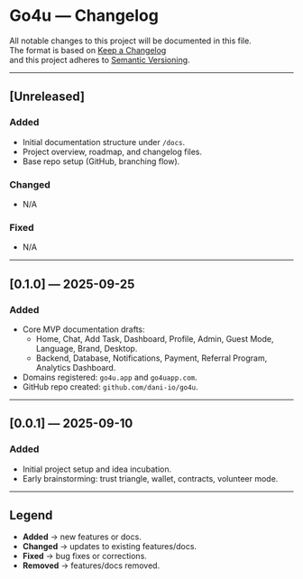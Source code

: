 # Go4u — Changelog

All notable changes to this project will be documented in this file.  
The format is based on [Keep a Changelog](https://keepachangelog.com/en/1.1.0/)  
and this project adheres to [Semantic Versioning](https://semver.org/spec/v2.0.0.html).

---

## [Unreleased]
### Added
- Initial documentation structure under `/docs`.
- Project overview, roadmap, and changelog files.
- Base repo setup (GitHub, branching flow).

### Changed
- N/A

### Fixed
- N/A

---

## [0.1.0] — 2025-09-25
### Added
- Core MVP documentation drafts:
  - Home, Chat, Add Task, Dashboard, Profile, Admin, Guest Mode, Language, Brand, Desktop.
  - Backend, Database, Notifications, Payment, Referral Program, Analytics Dashboard.
- Domains registered: `go4u.app` and `go4uapp.com`.
- GitHub repo created: `github.com/dani-io/go4u`.

---

## [0.0.1] — 2025-09-10
### Added
- Initial project setup and idea incubation.
- Early brainstorming: trust triangle, wallet, contracts, volunteer mode.

---

## Legend
- **Added** → new features or docs.  
- **Changed** → updates to existing features/docs.  
- **Fixed** → bug fixes or corrections.  
- **Removed** → features/docs removed.  
